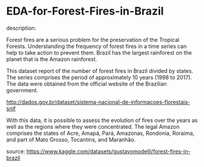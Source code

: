 # EDA-for-Forest-Fires-in-Brazil

description:

Forest fires are a serious problem for the preservation of the Tropical Forests. Understanding the frequency of forest fires in a time series can help to take action to prevent them.
Brazil has the largest rainforest on the planet that is the Amazon rainforest.

This dataset report of the number of forest fires in Brazil divided by states. The series comprises the period of approximately 10 years (1998 to 2017). The data were obtained from the official website of the Brazilian government.

http://dados.gov.br/dataset/sistema-nacional-de-informacoes-florestais-snif


With this data, it is possible to assess the evolution of fires over the years as well as the regions where they were concentrated.
The legal Amazon comprises the states of Acre, Amapá, Pará, Amazonas, Rondonia, Roraima, and part of Mato Grosso, Tocantins, and Maranhão.

source: https://www.kaggle.com/datasets/gustavomodelli/forest-fires-in-brazil
